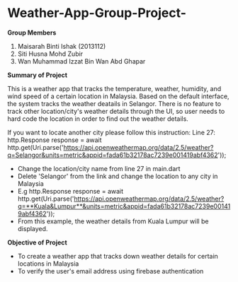 # Weather-App-Group-Project-

**Group Members**
1. Maisarah Binti Ishak (2013112)
2. Siti Husna Mohd Zubir 
3. Wan Muhammad Izzat Bin Wan Abd Ghapar

**Summary of Project**

This is a weather app that tracks the temperature, weather, humidity, and wind speed of a certain location in Malaysia. Based on the default interface, the system tracks the weather deatails in Selangor. There is no feature to track other location/city's weather details through the UI, so user needs to hard code the location in order to find out the weather details.

If you want to locate another city please follow this instruction:
Line 27:
http.Response response = await http.get(Uri.parse('https://api.openweathermap.org/data/2.5/weather?q=Selangor&units=metric&appid=fada61b32178ac7239e001419abf4362'));

- Change the location/city name from line 27 in main.dart
- Delete 'Selangor' from the link and change the location to any city in Malaysia
- E.g http.Response response = await http.get(Uri.parse('https://api.openweathermap.org/data/2.5/weather?q=**Kuala&Lumpur**&units=metric&appid=fada61b32178ac7239e001419abf4362'));
- From this example, the weather details from Kuala Lumpur will be displayed. 

**Objective of Project**
- To create a weather app that tracks down weather details for certain locations in Malaysia
- To verify the user's email address using firebase authentication
